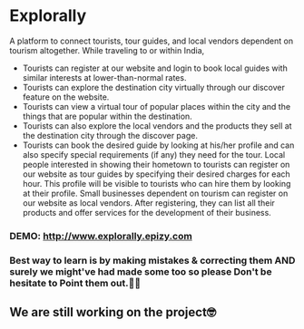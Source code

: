 # Explorally

A platform to connect tourists, tour guides, and local vendors dependent on tourism altogether.
While traveling to or within India, 
- Tourists can register at our website and login to book local guides with similar interests at lower-than-normal rates.
- Tourists can explore the destination city virtually through our discover feature on the website.
- Tourists can view a virtual tour of popular places within the city and the things that are popular within the destination.
- Tourists can also explore the local vendors and the products they sell at the destination city through the discover page.
- Tourists can book the desired guide by looking at his/her profile and can also specify special requirements (if any) they need for the tour.
Local people interested in showing their hometown to tourists can register on our website as tour guides by specifying their desired charges for each hour. This profile will be visible to tourists who can hire them by looking at their profile.
Small businesses dependent on tourism can register on our website as local vendors. After registering, they can list all their products and offer services for the development of their business.


### DEMO: http://www.explorally.epizy.com
### Best way to learn is by making mistakes & correcting them AND surely we might've had made some too so please Don't be hesitate to Point them out.:monocle_face::monocle_face:

## We are still working on the project:nerd_face:

